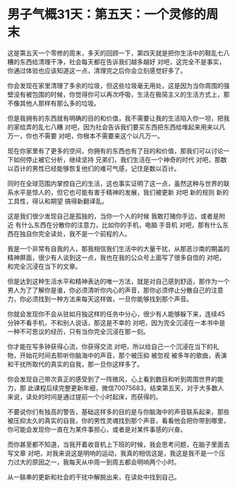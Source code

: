 # 男子气概31天：第五天：一个灵修的周末

这是第五天一个零修的周末，多天的回顾一下，第四天就是把你生活中的鞋乱七八糟的东西给清理干净，社会每天都在告诉我们越多越好 对吧，这完全不是事实，你通过体验也应该知道这一点，清理完之后你会立刻感觉好多了。

你会发现在家里清理了多余的垃圾，但这些垃圾毫无用处，这是因为当你周围的强壁没有被包围的时候，你觉得你可以再次呼吸，生活在极简主义的生活方式上，那不像其他人那样有那么多的垃圾。

但是我拥有的东西就有明确的目的和价值，我不需要让我的生活陷入你一坦，把我的家给弄的乱七八糟 对吧，因为社会告诉我们要买东西把东西给堆起来用来以凡万一，你也不需要 对吧，你根本不需要来这个以凡万一。

现在你家里有了更多的空间，你拥有的东西也有了目的和价值，那我们可以讨论一下如何停止被它分析，继续坚持 兄弟们，我们生活在一个神奇的时代 对吧，那数以百计的男性已经能够恢复他们的难可气感，记住是数以百计。

同时在全球范围内掌控自己的生活，这也事实证明了这一点，虽然这种与世界的联系水平是惊人的，但它也可能有害于精神的发展，我们被更新 对吧 新的规则 新的工具性，得认和期望 搞得新翻译乱。

这是我们很少发现自己是孤独的，当你一个人的时候 我敢打赌你手边，或者是附近 有什么东西在分散你的注意力，比如你的手机，电脑 手音机 对吧，那有什么东西在独自你完全读处，我不是一个前程的人。

我是一个非常有自我的人，那我相信我们生活中的大量干扰，从那恶沙南的期盖的精神屏面，很少有人谈到这一点，我也在我的公众号上面写了很多自信的 对吧，和完全沉浸在当下的文章。

但是达到这种生活水平和精神表达的唯一方法，就是对自己感到舒适，那作为一个男人为了了解你是谁，你必须清听你内心的声音，那你必须停止分散自己的注意力，你必须找到一种方法来每天这样做，一旦你能够找到那个声音。

你就会发现你不会从驻如月独这样的任务中分心，很少有人能够躲下来，连续45分钟不看手机，不和别人说话，那这是不幸的 对吧，因为完全沉浸在一本书中是一种不可思议的经历，只有当你完全沉浸在那一刻。

你才能在写多钟获得心流，你获得交流 对吧，所以给自己一个沉浸在当下的礼物，开始花时间去聆听你脑海中的声音，那个被压抑 被忽视 被多年的歌曲，表演和干扰所取代的真实的自我，那一旦你这样多了。

你会发现自己带次真正的感受到了一阵微风，心上看到数目和听到周围世界的能力，那 此课程后续完整更新年细，微信70075683，结束第五天，对于大多数人来说，读处的时间是通过提前一个小时起床，而获得的。

不要说你们有独高的警告，基础这样多的目的是与你脑海中的声音联系起来，那些被压抑太久的真实的自我，你的男性灵魂找到那个声音，看看他会把你带到哪里，你可能会发现你一直在为某件事担心，或者是对某件事感的兴奋。

而你甚至都不知道，当我开着收音机上下班的时候，我会思考问题，在脑子里面去写文章 对吧，对我来说这是明响的运动，我真的相信这是，我这是我不是一个压力过大的原因之一，我每天从中周一到周五都会明响两个小时。

从一联串的更新和社会的干扰中解脱出来，在读处中找到自己。